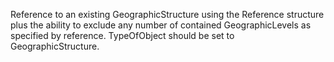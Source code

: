 Reference to an existing GeographicStructure using the Reference structure plus the ability to exclude any number of contained GeographicLevels as specified by reference. TypeOfObject should be set to GeographicStructure.